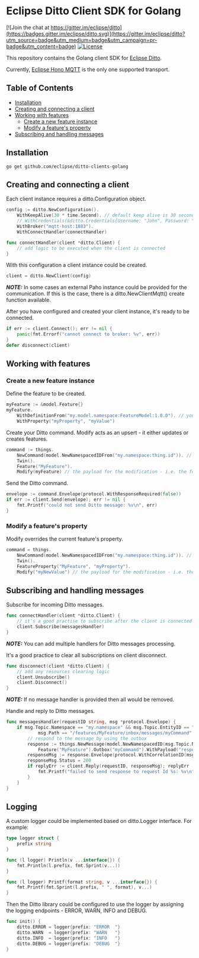 # Eclipse Ditto Client SDK for Golang

[![Join the chat at https://gitter.im/eclipse/ditto](https://badges.gitter.im/eclipse/ditto.svg)](https://gitter.im/eclipse/ditto?utm_source=badge&utm_medium=badge&utm_campaign=pr-badge&utm_content=badge)
[![License](https://img.shields.io/badge/License-EPL%202.0-green.svg)](https://opensource.org/licenses/EPL-2.0)

This repository contains the Golang client SDK for [Eclipse Ditto](https://eclipse.org/ditto/).

Currently, [Eclipse Hono MQTT](https://www.eclipse.org/hono/docs/user-guide/mqtt-adapter/) is the only one supported transport.

Table of Contents
-----------------
* [Installation](#Installation)
* [Creating and connecting a client](#Creating-and-connecting-a-client)
* [Working with features](#Working-with-features)
    * [Create a new feature instance](#Create-new-feature-instance)
    * [Modify a feature's property](#Modify-a-feature's-property)
* [Subscribing and handling messages](#Subscribing-and-handling-messages)

## Installation

```
go get github.com/eclipse/ditto-clients-golang
```

## Creating and connecting a client

Each client instance requires a ditto.Configuration object.

```go
config := ditto.NewConfiguration().
    WithKeepAlive(30 * time.Second). // default keep alive is 30 seconds
    // WithCredentials(&ditto.Credentials{Username: "John", Password: "qwerty"}). if such are available or required
    WithBroker("mqtt-host:1883").
    WithConnectHandler(connectHandler)

func connectHandler(client *ditto.Client) {
    // add logic to be executed when the client is connected
}
```

With this configuration a client instance could be created.

```go
client = ditto.NewClient(config)
```
**_NOTE:_** In some cases an external Paho instance could be provided for the communication. If this is the case, there is a ditto.NewClientMqtt() create function available.

After you have configured and created your client instance, it's ready to be connected.
```go
if err := client.Connect(); err != nil {
    panic(fmt.Errorf("cannot connect to broker: %v", err))
}
defer disconnect(client)
```


## Working with features

### Create a new feature instance

Define the feature to be created.

```go
myFeature := &model.Feature{}
myFeature.
    WithDefinitionFrom("my.model.namespace:FeatureModel:1.0.0"). // you can provide a semantic definition of your feature
    WithProperty("myProperty", "myValue")
```

Create your Ditto command. Modify acts as an upsert - it either updates or creates features.

```go
command := things.
    NewCommand(model.NewNamespacedIDFrom("my.namespace:thing.id")). // specify which thing you will send the command to
    Twin().
    Feature("MyFeature").
    Modify(myFeature) // the payload for the modification - i.e. the feature's JSON representation
```

Send the Ditto command.

```go
envelope := command.Envelope(protocol.WithResponseRequired(false))
if err := client.Send(envelope); err != nil {
    fmt.Printf("could not send Ditto message: %v\n", err)
}
```

### Modify a feature's property

Modify overrides the current feature's property.

```go
command = things.
    NewCommand(model.NewNamespacedIDFrom("my.namespace:thing.id")). // specify which thing you will send the command to
    Twin().
    FeatureProperty("MyFeature", "myProperty").
    Modify("myNewValue") // the payload for the modification - i.e. the new property's value JSON representation
```

## Subscribing and handling messages

Subscribe for incoming Ditto messages.

```go
func connectHandler(client *ditto.Client) {
    // it's a good practise to subscribe after the client is connected
    client.Subscribe(messagesHandler)
}
```
**_NOTE:_** You can add multiple handlers for Ditto messages processing.

It's a good practice to clear all subscriptions on client disconnect.
```go
func disconnect(client *ditto.Client) {
    // add any resources clearing logic
    client.Unsubscribe()
    client.Disconnect()
}
```
**_NOTE:_** If no message handler is provided then all would be removed.

Handle and reply to Ditto messages.

```go
func messagesHandler(requestID string, msg *protocol.Envelope) {
    if msg.Topic.Namespace == "my.namespace" && msg.Topic.EntityID == "thing.id" &&
            msg.Path == "/features/MyFeature/inbox/messages/myCommand" {
        // respond to the message by using the outbox
        response := things.NewMessage(model.NewNamespacedID(msg.Topic.Namespace, msg.Topic.EntityID)).
            Feature("MyFeature").Outbox("myCommand").WithPayload("responsePayload")
        responseMsg := response.Envelope(protocol.WithCorrelationID(msg.Headers.CorrelationID()), protocol.WithResponseRequired(false))
        responseMsg.Status = 200
        if replyErr := client.Reply(requestID, responseMsg); replyErr != nil {
            fmt.Printf("failed to send response to request Id %s: %v\n", requestID, replyErr)
        }
    }
}
```

## Logging

A custom logger could be implemented based on ditto.Logger interface. For example:

```go
type logger struct {
	prefix string
}

func (l logger) Println(v ...interface{}) {
    fmt.Println(l.prefix, fmt.Sprint(v...))
}

func (l logger) Printf(format string, v ...interface{}) {
    fmt.Printf(fmt.Sprint(l.prefix, " ", format), v...)
}
```

Then the Ditto library could be configured to use the logger by assigning the logging endpoints - ERROR, WARN, INFO and DEBUG.

```go
func init() {
    ditto.ERROR = logger{prefix: "ERROR  "}
    ditto.WARN  = logger{prefix: "WARN   "}
    ditto.INFO  = logger{prefix: "INFO   "}
    ditto.DEBUG = logger{prefix: "DEBUG  "}
}
```
